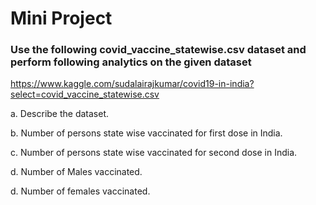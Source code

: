# Mini Project

### Use the following covid_vaccine_statewise.csv dataset and perform following analytics on the given dataset

https://www.kaggle.com/sudalairajkumar/covid19-in-india?select=covid_vaccine_statewise.csv

a. Describe the dataset.

b. Number of persons state wise vaccinated for first dose in India.

c. Number of persons state wise vaccinated for second dose in India.

d. Number of Males vaccinated.

d. Number of females vaccinated.
